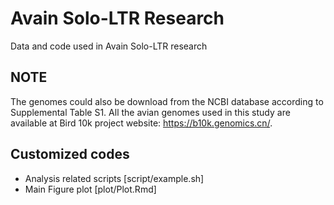 # Avain Solo-LTR Research
Data and code used in Avain Solo-LTR research
## NOTE
The genomes could also be download from the NCBI database according to Supplemental Table S1. All the avian genomes used in this study are available at Bird 10k project website: https://b10k.genomics.cn/.
## Customized codes
* Analysis related scripts [script/example.sh]
* Main Figure plot [plot/Plot.Rmd]
